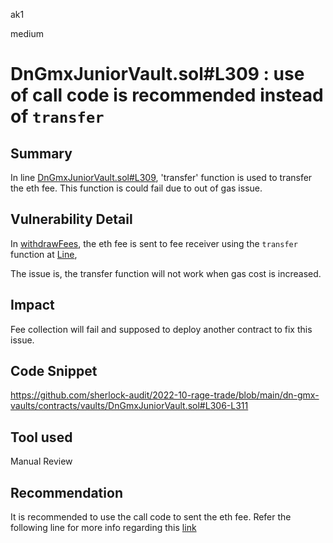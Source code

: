ak1

medium

# DnGmxJuniorVault.sol#L309 : use of call code is recommended instead of `transfer`

## Summary
In line [DnGmxJuniorVault.sol#L309](https://github.com/sherlock-audit/2022-10-rage-trade/blob/main/dn-gmx-vaults/contracts/vaults/DnGmxJuniorVault.sol#L309), 'transfer' function is used to transfer the eth fee.
This function is could fail due to out of gas issue.

## Vulnerability Detail

In [withdrawFees](https://github.com/sherlock-audit/2022-10-rage-trade/blob/main/dn-gmx-vaults/contracts/vaults/DnGmxJuniorVault.sol#L306-L311), the eth fee is sent to fee receiver using the `transfer` function at [Line](https://github.com/sherlock-audit/2022-10-rage-trade/blob/main/dn-gmx-vaults/contracts/vaults/DnGmxJuniorVault.sol#L309),

The issue is, the transfer function will not work when gas cost is increased. 

## Impact

Fee collection will fail and supposed to deploy another contract to fix this issue.

## Code Snippet
https://github.com/sherlock-audit/2022-10-rage-trade/blob/main/dn-gmx-vaults/contracts/vaults/DnGmxJuniorVault.sol#L306-L311

## Tool used

Manual Review

## Recommendation
It is recommended to use the call code to sent the eth fee.
Refer the following line for more info regarding this [link](https://consensys.net/diligence/blog/2019/09/stop-using-soliditys-transfer-now/#:~:text=If%20we%E2%80%99re%20not,for%20this%20problem)

